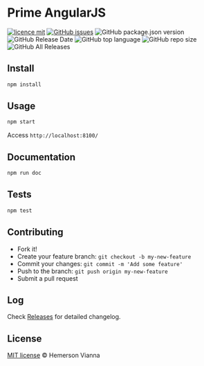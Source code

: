 # Prime AngularJS

[![licence mit](https://img.shields.io/badge/license-MIT-blue.svg?style=flat-square)](http://hemersonvianna.mit-license.org/)
[![GitHub issues](https://img.shields.io/github/issues/org-victorinox/prime-angularjs.svg)](https://github.com/org-victorinox/prime-angularjs/issues)
![GitHub package.json version](https://img.shields.io/github/package-json/v/org-victorinox/prime-angularjs.svg)
![GitHub Release Date](https://img.shields.io/github/release-date/org-victorinox/prime-angularjs.svg)
![GitHub top language](https://img.shields.io/github/languages/top/org-victorinox/prime-angularjs.svg)
![GitHub repo size](https://img.shields.io/github/repo-size/org-victorinox/prime-angularjs.svg)
![GitHub All Releases](https://img.shields.io/github/downloads/org-victorinox/prime-angularjs/total.svg)

## Install

```bash
npm install
```

## Usage

```bash
npm start
```

Access `http://localhost:8100/`

## Documentation

```bash
npm run doc
```

## Tests

```bash
npm test
```

## Contributing

- Fork it!
- Create your feature branch: `git checkout -b my-new-feature`
- Commit your changes: `git commit -m 'Add some feature'`
- Push to the branch: `git push origin my-new-feature`
- Submit a pull request

## Log

Check [Releases](https://github.com/org-victorinox/prime-angularjs/releases) for detailed changelog.

## License

[MIT license](http://hemersonvianna.mit-license.org/) © Hemerson Vianna
